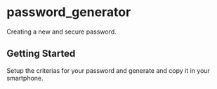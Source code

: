# password_generator

Creating a new and secure password.

## Getting Started

Setup the criterias for your password and generate and copy it in your smartphone.